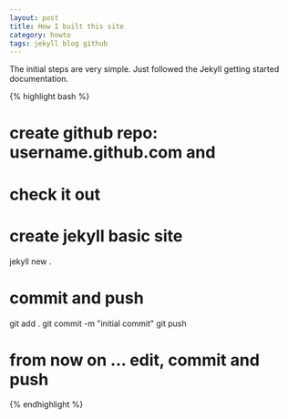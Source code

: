 ```yaml
---
layout: post
title: How I built this site
category: howto
tags: jekyll blog github
---
```


The initial steps are very simple.  Just followed the Jekyll getting
started documentation.


{% highlight bash %}

# create github repo: username.github.com and
# check it out

    
# create jekyll basic site
jekyll new .
    
# commit and push
git add .
git commit -m "initial commit"
git push
    
# from now on ... edit, commit and push
{% endhighlight %}

		

